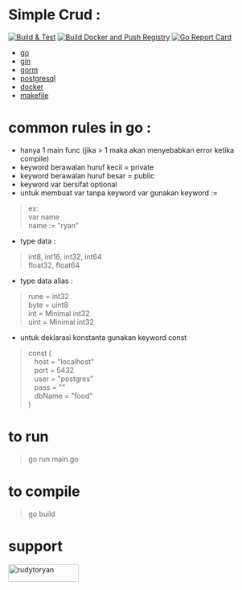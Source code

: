 # Simple Crud :
[![Build & Test](https://github.com/MRdyRy/go-crud-food/actions/workflows/pipeline.yml/badge.svg?branch=master)](https://github.com/MRdyRy/go-crud-food/actions/workflows/pipeline.yml)
[![Build Docker and Push Registry](https://github.com/MRdyRy/go-crud-food/actions/workflows/docker-image.yml/badge.svg)](https://github.com/MRdyRy/go-crud-food/actions/workflows/docker-image.yml)
[![Go Report Card](https://goreportcard.com/badge/github.com/MRdyRy/go-crud-food)](https://goreportcard.com/report/github.com/MRdyRy/go-crud-food)
- <a href="https://go.dev/">go</a> 
- <a href="https://gin-gonic.com/">gin</a>
- <a href="https://gorm.io/index.html">gorm</a>
- <a href="https://www.postgresql.org/">postgresql</a>
- <a href="https://www.docker.com/">docker</a>
- <a href="https://www.gnu.org/software/make/manual/make.html">makefile</a>

# common rules in go :
- hanya 1 main func (jika > 1 maka akan menyebabkan error ketika compile)
- keyword berawalan huruf kecil = private
- keyword berawalan huruf besar = public
- keyword var bersifat optional
- untuk membuat var tanpa keyword var gunakan keyword :=
> ex: <br/>
var name <br/>
name := "ryan"
- type data :
> int8, int16, int32, int64 <br/>
float32, float64
- type data alias :
> rune = int32<br/>
byte = uint8<br/>
int = Minimal int32<br/>
uint = Minimal int32<br/>
- untuk deklarasi konstanta gunakan keyword const
> const ( <br/>
	&nbsp;&nbsp;&nbsp;host   = "localhost"<br/>
	&nbsp;&nbsp;&nbsp;port   = 5432<br/>
	&nbsp;&nbsp;&nbsp;user   = "postgres"<br/>
	&nbsp;&nbsp;&nbsp;pass   = ""<br/>
	&nbsp;&nbsp;&nbsp;dbName = "food"<br/>
)
# to run
> go run main.go

# to compile
> go build


# support
<p><a href="https://www.buymeacoffee.com/rudytoryan"> <img align="left" src="https://cdn.buymeacoffee.com/buttons/v2/default-yellow.png" height="35" width="140" alt="rudytoryan" /></a></p><br><br>
